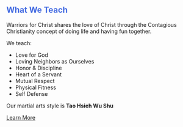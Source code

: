 ## **<span style="color: royalblue">What We Teach</span>**

Warriors for Christ shares the love of Christ through the Contagious Christianity concept of doing life and having fun together.

We teach:
* Love for God
* Loving Neighbors as Ourselves
* Honor & Discipline
* Heart of a Servant
* Mutual Respect
* Physical Fitness
* Self Defense

Our martial arts style is **Tao Hsieh Wu Shu**

<a href="about">Learn More</a>
